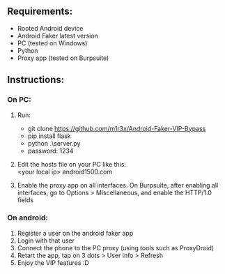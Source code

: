 
## Requirements:
- Rooted Android device
- Android Faker latest version
- PC (tested on Windows)
- Python
- Proxy app (tested on Burpsuite)


## Instructions:

### On PC:
1. Run:
	- git clone https://github.com/m1r3x/Android-Faker-VIP-Bypass
	- pip install flask
	- python .\server.py 
	- password: 1234

3. Edit the hosts file on your PC like this:  
\<your local ip\>	android1500.com

4. Enable the proxy app on all interfaces. On Burpsuite, after enabling all interfaces, go to Options > Miscellaneous, and enable the HTTP/1.0 fields

### On android:
1. Register a user on the android faker app
2. Login with that user
3. Connect the phone to the PC proxy (using tools such as ProxyDroid)
4. Retart the app, tap on 3 dots > User info > Refresh
5. Enjoy the VIP features :D
